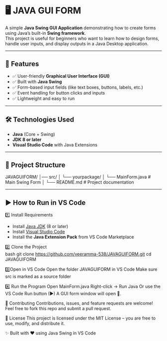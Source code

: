 
# 🖥️ JAVA GUI FORM  

A simple **Java Swing GUI Application** demonstrating how to create forms using Java’s built-in **Swing framework**.  
This project is useful for beginners who want to learn how to design forms, handle user inputs, and display outputs in a Java Desktop application.  

---

## 🚀 Features  
- ✅ User-friendly **Graphical User Interface (GUI)**  
- ✅ Built with **Java Swing**  
- ✅ Form-based input fields (like text boxes, buttons, labels, etc.)  
- ✅ Event handling for button clicks and inputs  
- ✅ Lightweight and easy to run  

---

## 🛠️ Technologies Used  
- **Java** (Core + Swing)  
- **JDK 8 or later**  
- **Visual Studio Code** with Java Extensions  

---

## 📂 Project Structure  
JAVAGUIFORM/
│── src/
│ └── yourpackage/
│ └── MainForm.java # Main Swing Form
│
└── README.md # Project documentation

---

## ▶️ How to Run in VS Code  

1️⃣ Install Requirements  
- Install [Java JDK](https://adoptium.net/) (8 or later)  
- Install [Visual Studio Code](https://code.visualstudio.com/)  
- Install the **Java Extension Pack** from VS Code Marketplace  

2️⃣ Clone the Project  
bash
git clone https://github.com/veeramma-538/JAVAGUIFORM.git
cd JAVAGUIFORM

3️⃣Open in VS Code
Open the folder JAVAGUIFORM in VS Code
Make sure src is marked as a source folder

4️⃣ Run the Program
Open MainForm.java
Right-click → Run Java
Or use the VS Code Run button (▶)
A GUI form window will open 🚀.

🤝 Contributing
Contributions, issues, and feature requests are welcome!
Feel free to fork this repo and submit a pull request.

📜 License
This project is licensed under the MIT License – you are free to use, modify, and distribute it.

✨ Built with ❤️ using Java Swing in VS Code

